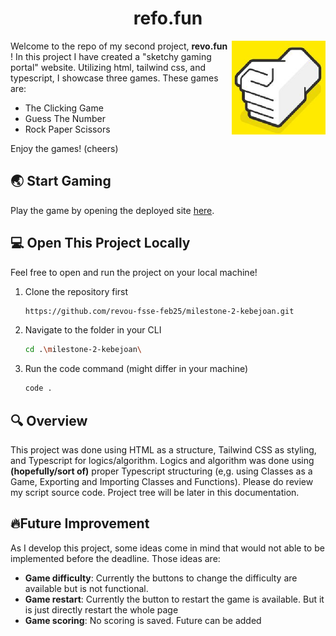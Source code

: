 <h1 style="text-align:center">refo.fun</h1>

<img align="right" width="150px" src="./assets/Rock-Logo.png"/>
Welcome to the repo of my second project, <strong>revo.fun</strong> ! In this project I have created a "sketchy gaming portal" website. Utilizing html, tailwind css, and typescript, I showcase three games. These games are:



- The Clicking Game
- Guess The Number
- Rock Paper Scissors

Enjoy the games! (cheers)

## 🌏 Start Gaming

Play the game by opening the deployed site [here](https://revou-fsse-feb25.github.io/milestone-2-kebejoan/index.html).

## 💻 Open This Project Locally

Feel free to open and run the project on your local machine!

1. Clone the repository first
   ```sh
   https://github.com/revou-fsse-feb25/milestone-2-kebejoan.git
2. Navigate to the folder in your CLI
   ```sh
   cd .\milestone-2-kebejoan\
3. Run the code command (might differ in your machine)
   ```sh
   code .

## 🔍 Overview

This project was done using HTML as a structure, Tailwind CSS as styling, and Typescript for logics/algorithm. Logics and algorithm was done using <strong>(hopefully/sort of)</strong> proper Typescript structuring (e,g. using Classes as a Game, Exporting and Importing Classes and Functions). Please do review my script source code. Project tree will be later in this documentation.

## 🔥Future Improvement

As I develop this project, some ideas come in mind that would not able to be implemented before the deadline. Those ideas are:

- **Game difficulty**: Currently the buttons to change the difficulty are available but is not functional.
- **Game restart**: Currently the button to restart the game is available. But it is just directly restart the whole page
- **Game scoring**: No scoring is saved. Future can be added

<br>
